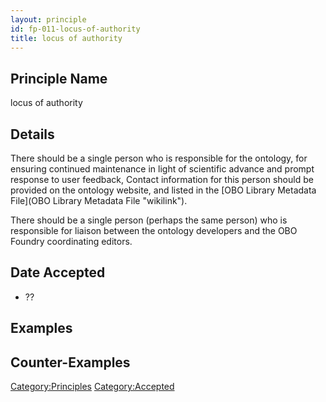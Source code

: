 ```yaml
---
layout: principle
id: fp-011-locus-of-authority
title: locus of authority
---
```


Principle Name
--------------

locus of authority

Details
-------

There should be a single person who is responsible for the ontology, for
ensuring continued maintenance in light of scientific advance and prompt
response to user feedback, Contact information for this person should be
provided on the ontology website, and listed in the [OBO Library
Metadata File](OBO Library Metadata File "wikilink").

There should be a single person (perhaps the same person) who is
responsible for liaison between the ontology developers and the OBO
Foundry coordinating editors.

Date Accepted
-------------

-   ??

Examples
--------

Counter-Examples
----------------

<Category:Principles> <Category:Accepted>
